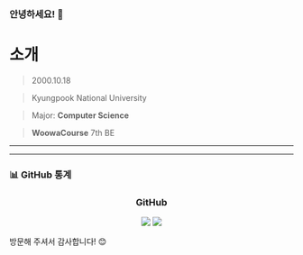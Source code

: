 ### 안녕하세요! 👋

# 소개

> 2000.10.18

> Kyungpook National University

> Major: **Computer Science**

> **WoowaCourse** 7th BE

***

<div align="center">
<!--   <h3> 기술 스택 </h3> -->
<!--   <p>
    <img src="https://img.shields.io/badge/C-A8B9CC?style=for-the-badge&logo=c&logoColor=white" />
    <img src="https://img.shields.io/badge/C++-00599C?style=for-the-badge&logo=c%2B%2B&logoColor=white" />
    <img src="https://img.shields.io/badge/C%23-239120?style=for-the-badge&logo=csharp&logoColor=white" /> <br/>
    <img src="https://img.shields.io/badge/Java-007396?style=for-the-badge&logo=java&logoColor=white" />
    <img src="https://img.shields.io/badge/Spring-6DB33F?style=for-the-badge&logo=spring&logoColor=white" />
  </p> -->
</div>

---

### 📊 GitHub 통계

<div align="center">
  <h3> GitHub </h3>
  <p>
    <img src="https://github-readme-stats.vercel.app/api?username=jumdo12&show_icons=true&theme=tokyonight" />
    <img src="https://github-readme-stats.vercel.app/api/top-langs/?username=jumdo12&layout=compact&theme=tokyonight" />
  </p>
</div>

방문해 주셔서 감사합니다! 😊
